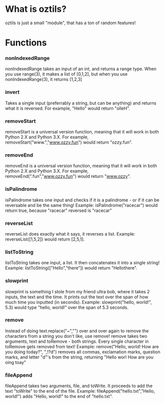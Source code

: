 # What is oztils?
oztils is just a small "module", that has a ton of random features!
# Functions
### nonIndexedRange
nonIndexedRange takes an input of an int, and returns a range type. 
When you use range(3), it makes a list of [0,1,2], but when you use nonIndexedRange(3), it returns [1,2,3]
### invert
Takes a single input (preferrably a string, but can be anything) and returns what it is reversed.
For example, "Hello" would return "olleH".
### removeStart
removeStart is a universal version function, meaning that it will work in both Python 2.X and Python 3.X.
For example, removeStart("www.","www.ozzy.fun") would return "ozzy.fun".
### removeEnd
removeEnd is a universal version function, meaning that it will work in both Python 2.X and Python 3.X.
For example, removeEnd(".fun","www.ozzy.fun") would return "www.ozzy".
### isPalindrome
isPalindrome takes one input and checks if it is a palindrome - or if it can be reversable and be the same thing!
Example: isPalindrome("racecar") would return true, because "racecar" reversed is "racecar"
### reverseList
reverseList does exactly what it says, it reverses a list.
Example: reverseList([1,5,2]) would return [2,5,1].
### listToString
listToString takes one input, a list. It then concatenates it into a single string!
Example: listToString(["Hello","there"]) would return "Hellothere".
### slowprint
slowprint is something I stole from my friend ultra bob, where it takes 2 inputs, the text and the time.
It prints out the text over the span of how much time you inputted (in seconds).
Example: slowprint("hello, world!", 5.3) would type "hello, world!" over the span of 5.3 seconds.
### remove
Instead of doing text.replace("~","") over and over again to remove the characters from a string you don't like, use remove!
remove takes two arguments, text and toRemove - both strings. Every single character in toRemove gets removed from text!
Example: remove("Hello, world! How are you doing today?", ",!?d") removes all commas, exclamation marks, question marks, and letter "d"'s from the string, returning "Hello worl How are you oing toay"
### fileAppend
fileAppend takes two arguments, file, and toWrite. It proceeds to add the text "toWrite" to the end of the file.
Example: fileAppend("hello.txt","Hello, world!") adds "Hello, world!" to the end of "hello.txt".
